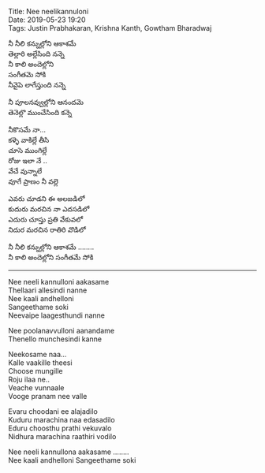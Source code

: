 Title: Nee neelikannuloni  
Date: 2019-05-23 19:20  
Tags:  Justin Prabhakaran, Krishna Kanth, Gowtham Bharadwaj  


నీ నీలి కన్నుల్లోని ఆకాశమే  
తెల్లారి అల్లేసింది నన్నె   
నీ కాలి అందెల్లోని    
సంగీతమె సోకి   
నీవైపె లాగేస్తుంది నన్నె  

నీ పూలనవ్వుల్లోని ఆనందమె   
తెనెల్లొ ముంచేసింది కన్నె  

నీకొసమే నా…  
కళ్ళె వాకిల్లే తీసి  
చూసె ముంగిల్లే   
రోజు ఇలా నే ..  
వేచే వున్నాలే  
వూగే ప్రాణం నీ వల్లె  

ఎవరు చూడని ఈ అలజడిలో   
కుదురు మరచిన నా ఎదసడిలో    
ఎదురు చూస్తు ప్రతి వేకువలో   
నిదుర మరచిన రాతిరి వొడిలో    

నీ నీలి కన్నుల్లోని ఆకాశమే  ……..  
నీ కాలి అందెల్లోని సంగీతమే సోకి   

----


Nee neeli kannulloni aakasame  
Thellaari allesindi nanne  
Nee kaali andhelloni  
Sangeethame soki  
Neevaipe laagesthundi nanne  

Nee poolanavvulloni aanandame  
Thenello munchesindi kanne  

Neekosame naa…  
Kalle vaakille theesi  
Choose mungille  
Roju ilaa ne..  
Veache vunnaale  
Vooge pranam nee valle  

Evaru choodani ee alajadilo    
Kuduru marachina naa edasadilo    
Eduru choosthu prathi vekuvalo    
Nidhura marachina raathiri vodilo  

Nee neeli kannullona aakasame  ……..  
Nee kaali andhelloni  Sangeethame soki



